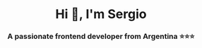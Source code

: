 <h1 align="center">Hi 👋, I'm Sergio</h1>
<h3 align="center">A passionate frontend developer from Argentina ⭐⭐⭐</h3>

